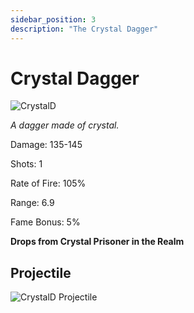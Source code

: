 ```yaml
---
sidebar_position: 3
description: "The Crystal Dagger"
---
```


# Crystal Dagger

![CrystalD](https://vwiki.valorserver.com/api/item/picture/crystal%20dagger)

<i>A dagger made of crystal.</i>

Damage: 135-145

Shots: 1

Rate of Fire: 105%

Range: 6.9

Fame Bonus: 5%

**Drops from Crystal Prisoner in the Realm**

## Projectile

![CrystalD Projectile](https://cdn.discordapp.com/attachments/953134990428868629/981727290994065448/crystal.gif)
